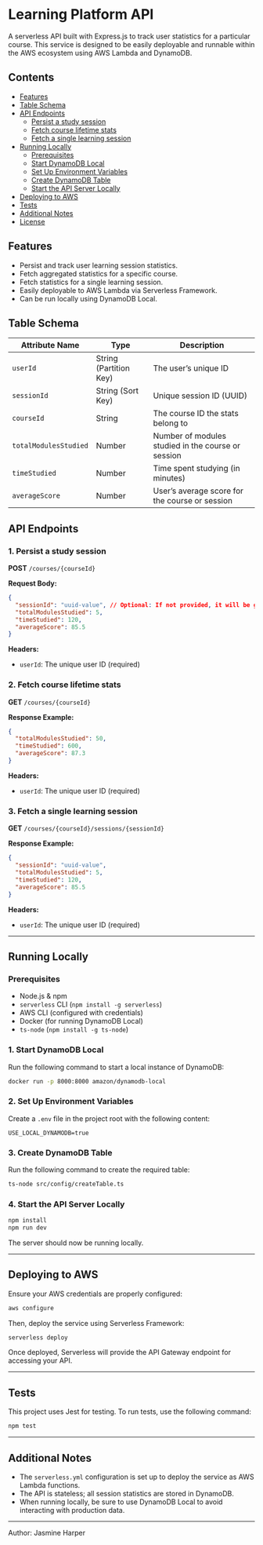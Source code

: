 # Learning Platform API

A serverless API built with Express.js to track user statistics for a particular course. This service is designed to be easily deployable and runnable within the AWS ecosystem using AWS Lambda and DynamoDB.

## Contents
- [Features](#features)
- [Table Schema](#table-schema)
- [API Endpoints](#api-endpoints)
  - [Persist a study session](#1-persist-a-study-session)
  - [Fetch course lifetime stats](#2-fetch-course-lifetime-stats)
  - [Fetch a single learning session](#3-fetch-a-single-learning-session)
- [Running Locally](#running-locally)
  - [Prerequisites](#prerequisites)
  - [Start DynamoDB Local](#1-start-dynamodb-local)
  - [Set Up Environment Variables](#2-set-up-environment-variables)
  - [Create DynamoDB Table](#3-create-dynamodb-table)
  - [Start the API Server Locally](#4-start-the-api-server-locally)
- [Deploying to AWS](#deploying-to-aws)
- [Tests](#tests)
- [Additional Notes](#additional-notes)
- [License](#license)

## Features
- Persist and track user learning session statistics.
- Fetch aggregated statistics for a specific course.
- Fetch statistics for a single learning session.
- Easily deployable to AWS Lambda via Serverless Framework.
- Can be run locally using DynamoDB Local.

## Table Schema

| Attribute Name | Type | Description |
|---------------|------|-------------|
| `userId` | String (Partition Key) | The user’s unique ID |
| `sessionId` | String (Sort Key) | Unique session ID (UUID) |
| `courseId` | String | The course ID the stats belong to |
| `totalModulesStudied` | Number | Number of modules studied in the course or session |
| `timeStudied` | Number | Time spent studying (in minutes) |
| `averageScore` | Number | User’s average score for the course or session |

## API Endpoints

### **1. Persist a study session**
**POST** `/courses/{courseId}`

**Request Body:**
```json
{
  "sessionId": "uuid-value", // Optional: If not provided, it will be generated automatically
  "totalModulesStudied": 5,
  "timeStudied": 120,
  "averageScore": 85.5
}
```

**Headers:**
- `userId`: The unique user ID (required)

### **2. Fetch course lifetime stats**
**GET** `/courses/{courseId}`

**Response Example:**
```json
{
  "totalModulesStudied": 50,
  "timeStudied": 600,
  "averageScore": 87.3
}
```

**Headers:**
- `userId`: The unique user ID (required)

### **3. Fetch a single learning session**
**GET** `/courses/{courseId}/sessions/{sessionId}`

**Response Example:**
```json
{
  "sessionId": "uuid-value",
  "totalModulesStudied": 5,
  "timeStudied": 120,
  "averageScore": 85.5
}
```

**Headers:**
- `userId`: The unique user ID (required)

---

## Running Locally

### Prerequisites
- Node.js & npm
- `serverless` CLI (`npm install -g serverless`)
- AWS CLI (configured with credentials)
- Docker (for running DynamoDB Local)
- `ts-node` (`npm install -g ts-node`)

### 1. Start DynamoDB Local
Run the following command to start a local instance of DynamoDB:
```sh
docker run -p 8000:8000 amazon/dynamodb-local
```

### 2. Set Up Environment Variables
Create a `.env` file in the project root with the following content:
```env
USE_LOCAL_DYNAMODB=true
```

### 3. Create DynamoDB Table
Run the following command to create the required table:
```sh
ts-node src/config/createTable.ts
```

### 4. Start the API Server Locally
```sh
npm install
npm run dev
```

The server should now be running locally.

---

## Deploying to AWS

Ensure your AWS credentials are properly configured:
```sh
aws configure
```
Then, deploy the service using Serverless Framework:
```sh
serverless deploy
```
Once deployed, Serverless will provide the API Gateway endpoint for accessing your API.

---

## Tests

This project uses Jest for testing. To run tests, use the following command:
```sh
npm test
```

---

## Additional Notes

- The `serverless.yml` configuration is set up to deploy the service as AWS Lambda functions.
- The API is stateless; all session statistics are stored in DynamoDB.
- When running locally, be sure to use DynamoDB Local to avoid interacting with production data.

---

Author: Jasmine Harper